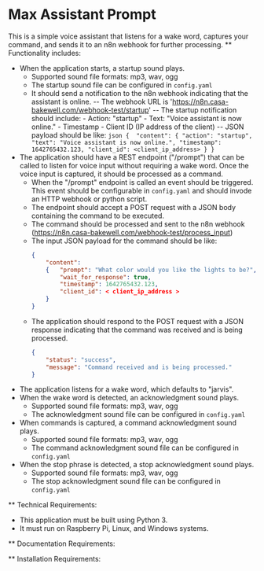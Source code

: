 # Max Assistant Prompt
This is a simple voice assistant that listens for a wake word, captures your command, and sends it to an n8n webhook for further processing.
** Functionality includes:
- When the application starts, a startup sound plays.
  - Supported sound file formats: mp3, wav, ogg
  - The startup sound file can be configured in `config.yaml`
  - It should send a notification to the n8n webhook indicating that the assistant is online.
    -- The webhook URL is 'https://n8n.casa-bakewell.com/webhook-test/startup'
    -- The startup notification should include:
        - Action: "startup"
        - Text: "Voice assistant is now online."
        - Timestamp
        - Client ID (IP address of the client)
    -- JSON payload should be like:
        ```json
            { 
                "content":
                {
                    "action": "startup",
                    "text": "Voice assistant is now online.",
                    "timestamp": 1642765432.123,
                    "client_id": <client_ip_address>
                }
            }
        ```
- The application should have a REST endpoint ("/prompt") that can be called to listen for voice input without requiring a wake word. Once the voice input is captured, it should be processed as a command.
  - When the "/prompt" endpoint is called an event should be triggered. This event should be configurable in `config.yaml` and should invode an HTTP webhook or python script. 
  - The endpoint should accept a POST request with a JSON body containing the command to be executed.
  - The command should be processed and sent to the n8n webhook (https://n8n.casa-bakewell.com/webhook-test/process_input)
  - The input JSON payload for the command should be like:
    ```json
    { 
        "content":
        {   "prompt": "What color would you like the lights to be?",
            "wait_for_response": true,
            "timestamp": 1642765432.123,
            "client_id": < client_ip_address >
        }
    }
    ```
  - The application should respond to the POST request with a JSON response indicating that the command was received and is being processed.
    ```json
    {
        "status": "success",
        "message": "Command received and is being processed."
    }
    ```
- The application listens for a wake word, which defaults to "jarvis".
- When the wake word is detected, an acknowledgment sound plays.
  - Supported sound file formats: mp3, wav, ogg
  - The acknowledgment sound file can be configured in `config.yaml`
- When commands is captured, a command acknowledgment sound plays.
  - Supported sound file formats: mp3, wav, ogg
  - The command acknowledgment sound file can be configured in `config.yaml`
- When the stop phrase is detected, a stop acknowledgment sound plays.
  - Supported sound file formats: mp3, wav, ogg
  - The stop acknowledgment sound file can be configured in `config.yaml`

** Technical Requirements:
- This application must be built using Python 3.
- It must run on Raspberry Pi, Linux, and Windows systems.


** Documentation Requirements:

** Installation Requirements: